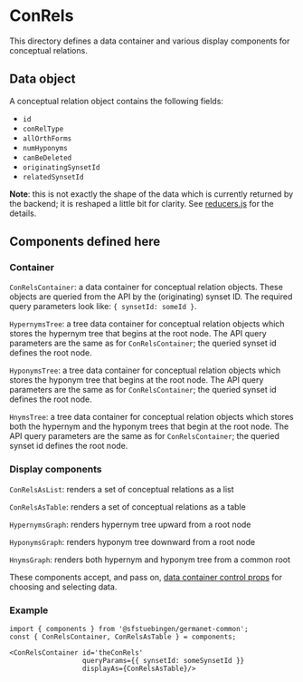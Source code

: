 # ConRels

This directory defines a data container and various display components
for conceptual relations.

## Data object

A conceptual relation object contains the following fields:

  - `id`
  - `conRelType`
  - `allOrthForms`
  - `numHyponyms`
  - `canBeDeleted`
  - `originatingSynsetId`
  - `relatedSynsetId`

**Note**: this is not exactly the shape of the data which is currently
returned by the backend; it is reshaped a little bit for clarity.  See
[reducers.js](./reducers.js) for the details.

## Components defined here

### Container

`ConRelsContainer`: a data container for conceptual relation objects.
These objects are queried from the API by the (originating) synset ID.
The required query parameters look like: `{ synsetId: someId }`.

`HypernymsTree`: a tree data container for conceptual relation objects
which stores the hypernym tree that begins at the root node.  The API
query parameters are the same as for `ConRelsContainer`; the queried
synset id defines the root node.

`HyponymsTree`: a tree data container for conceptual relation objects
which stores the hyponym tree that begins at the root node.  The API
query parameters are the same as for `ConRelsContainer`; the queried
synset id defines the root node.

`HnymsTree`: a tree data container for conceptual relation objects
which stores both the hypernym and the hyponym trees that begin at the
root node.  The API query parameters are the same as for
`ConRelsContainer`; the queried synset id defines the root node.

### Display components

`ConRelsAsList`: renders a set of conceptual relations as a list 

`ConRelsAsTable`: renders a set of conceptual relations as a table 

`HypernymsGraph`: renders hypernym tree upward from a root node

`HyponymsGraph`: renders hyponym tree downward from a root node

`HnymsGraph`: renders both hypernym and hyponym tree from a common root 

These components accept, and pass on, [data container control
props](../DataContainer#user-content-selecting-and-choosing-data-objects) for choosing and selecting data.

### Example

```
import { components } from '@sfstuebingen/germanet-common';
const { ConRelsContainer, ConRelsAsTable } = components;

<ConRelsContainer id='theConRels'
                  queryParams={{ synsetId: someSynsetId }}
                  displayAs={ConRelsAsTable}/>
```
